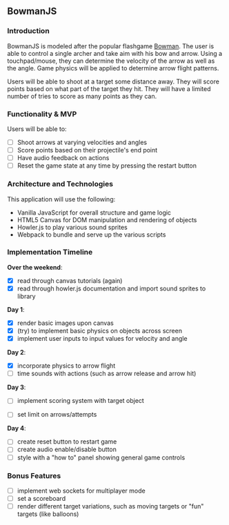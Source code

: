 ## BowmanJS 

### Introduction

BowmanJS is modeled after the popular flashgame [Bowman](http://www.addictinggames.com/shooting-games/bowman2.jsp). The user is able to control a single archer and take aim with his bow and arrow. Using a touchpad/mouse, they can determine the velocity of the arrow as well as the angle. Game physics will be applied to determine arrow flight patterns. 

Users will be able to shoot at a target some distance away. They will score points based on what part of the target they hit. They will have a limited number of tries to score as many points as they can. 

### Functionality & MVP

Users will be able to:

- [ ] Shoot arrows at varying velocities and angles
- [ ] Score points based on their projectile's end point
- [ ] Have audio feedback on actions
- [ ] Reset the game state at any time by pressing the restart button

### Architecture and Technologies 

This application will use the following:

- Vanilla JavaScript for overall structure and game logic
- HTML5 Canvas for DOM manipulation and rendering of objects
- Howler.js to play various sound sprites 
- Webpack to bundle and serve up the various scripts

### Implementation Timeline 

**Over the weekend**:
- [x] read through canvas tutorials (again)
- [x] read through howler.js documentation and import sound sprites to library

**Day 1**:
- [x] render basic images upon canvas
- [x] (try) to implement basic physics on objects across screen
- [x] implement user inputs to input values for velocity and angle

**Day 2**:
- [x] incorporate physics to arrow flight 
- [ ] time sounds with actions (such as arrow release and arrow hit)

**Day 3**:
- [ ] implement scoring system with target object
- [ ] set limit on arrows/attempts


**Day 4**:
- [ ] create reset button to restart game
- [ ] create audio enable/disable button
- [ ] style with a "how to" panel showing general game controls

### Bonus Features 

- [ ] implement web sockets for multiplayer mode 
- [ ] set a scoreboard 
- [ ] render different target variations, such as moving targets or "fun" targets (like balloons)